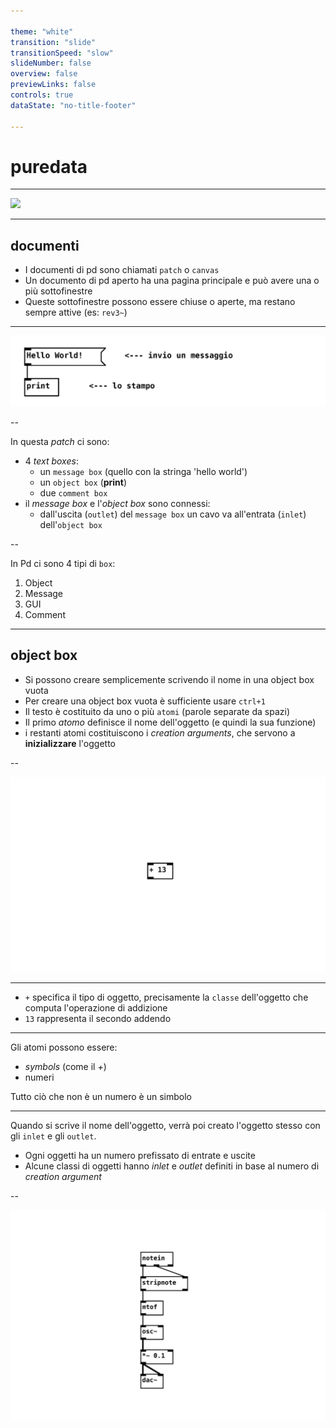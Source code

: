 ```yaml
---

theme: "white"
transition: "slide"
transitionSpeed: "slow"
slideNumber: false
overview: false
previewLinks: false
controls: true
dataState: "no-title-footer"

---
```


<style>
    .reveal h1 {
        font-size: 2.5em;
        color: #000000;
    }

    .reveal h2 {
        font-size: 1.5em;
        color: #000000;
    }

    .reveal li {
        font-size: 0.8em;
    }

    .reveal code {
        background-color: #66b3ff;
        color: #000000;
        padding: 0.2em 0.25em 0.2em 0.25em;
    }

    .language-bash {
        background-color: #000000;
        color: #00ff00;
    }
</style>

# puredata

---

<img src=images/klaus.jpg />

---

## documenti

- I documenti di pd sono chiamati `patch` o `canvas`
- Un documento di pd aperto ha una pagina principale e può avere una o più sottofinestre
- Queste sottofinestre possono essere chiuse o aperte, ma restano sempre attive (es: `rev3~`)

---

<img src=images/001_helloworld.jpg />

--

In questa *patch* ci sono: 
- 4 *text boxes*:
    - un `message box` (quello con la stringa 'hello world')
    - un `object box` (**print**)
    - due `comment box`
- il *message box* e l'*object box* sono connessi:
    - dall'uscita (`outlet`) del `message box` un cavo va all'entrata (`inlet`) dell'`object box`

--

In Pd ci sono 4 tipi di `box`:
1. Object
2. Message
3. GUI
4. Comment

---

## object box

- Si possono creare semplicemente scrivendo il nome in una object box vuota
- Per creare una object box vuota è sufficiente usare `ctrl+1`
- Il testo è costituito da uno o più `atomi` (parole separate da spazi)
- Il primo *atomo* definisce il nome dell'oggetto (e quindi la sua funzione)
- i restanti atomi costituiscono i *creation arguments*, che servono a **inizializzare** l'oggetto

--

<img src=images/002_object_anatomy.jpg />

---

- `+` specifica il tipo di oggetto, precisamente la `classe` dell'oggetto che computa l'operazione di addizione
- `13` rappresenta il secondo addendo

---

Gli atomi possono essere:
- *symbols* (come il *+*)
- numeri 

Tutto ciò che non è un numero è un simbolo

---

Quando si scrive il nome dell'oggetto, verrà poi creato l'oggetto stesso con gli `inlet` e gli `outlet`. 
- Ogni oggetti ha un numero prefissato di entrate e uscite
- Alcune classi di oggetti hanno *inlet* e *outlet* definiti in base al numero di *creation argument*

--

<img src=images/003_midisynth.jpg />










